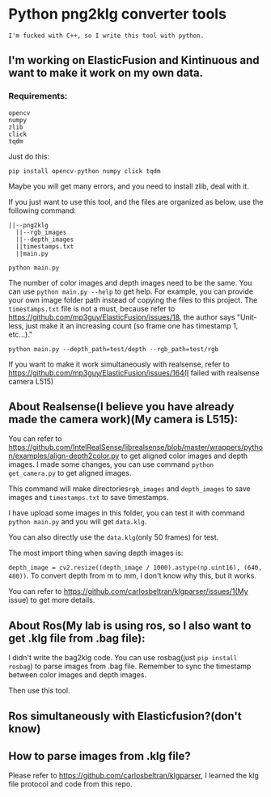 # Python png2klg converter tools

`I'm fucked with C++, so I write this tool with python.`

## I'm working on ElasticFusion and Kintinuous and want to make it work on my own data.
### Requirements:
```
opencv
numpy
zlib
click
tqdm
```

Just do this:
```
pip install opencv-python numpy click tqdm
```
Maybe you will get many errors, and you need to install zlib, deal with it.


If you just want to use this tool, and the files are organized as below, use the following command:
```
||--png2klg
  ||--rgb_images
  ||--depth_images
  ||timestamps.txt
  ||main.py

python main.py
```
The number of color images and depth images need to be the same.
You can use `python main.py --help` to get help.
For example, you can provide your own image folder path instead of copying the files to this project.
The `timestamps.txt` file is not a must, because refer to https://github.com/mp3guy/ElasticFusion/issues/18, the author says "Unit-less, just make it an increasing count (so frame one has timestamp 1, etc...)."
```
python main.py --depth_path=test/depth --rgb_path=test/rgb
```

If you want to make it work simultaneously with realsense, refer to https://github.com/mp3guy/ElasticFusion/issues/164(I failed with realsense camera L515)

## About Realsense(I believe you have already made the camera work)(My camera is L515):
You can refer to https://github.com/IntelRealSense/librealsense/blob/master/wrappers/python/examples/align-depth2color.py to get aligned color images and depth images.
I made some changes, you can use command `python get_camera.py` to get aligned images. 

This command will make directories`rgb_images` and `depth_images` to save images and `timestamps.txt` to save timestamps.

I have upload some images in this folder, you can test it with command `python main.py` and you will get `data.klg`. 

You can also directly use the `data.klg`(only 50 frames) for test.

The most import thing when saving depth images is:

`depth_image = cv2.resize((depth_image / 1000).astype(np.uint16), (640, 480))`.  To convert depth from m to mm, I don't know why this, but it works.

You can refer to https://github.com/carlosbeltran/klgparser/issues/1(My issue) to get more details.

## About Ros(My lab is using ros, so I also want to get .klg file from .bag file):
I didn't write the bag2klg code.
You can use rosbag(just `pip install rosbag`) to parse images from .bag file. Remember to sync the timestamp between color images and depth images.

Then use this tool.

## Ros simultaneously with Elasticfusion?(don't know)

## How to parse images from .klg file?
Please refer to https://github.com/carlosbeltran/klgparser, I learned the klg file protocol and code from this repo.
